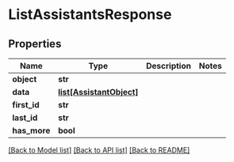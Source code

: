 # ListAssistantsResponse

## Properties
Name | Type | Description | Notes
------------ | ------------- | ------------- | -------------
**object** | **str** |  | 
**data** | [**list[AssistantObject]**](AssistantObject.md) |  | 
**first_id** | **str** |  | 
**last_id** | **str** |  | 
**has_more** | **bool** |  | 

[[Back to Model list]](../README.md#documentation-for-models) [[Back to API list]](../README.md#documentation-for-api-endpoints) [[Back to README]](../README.md)

